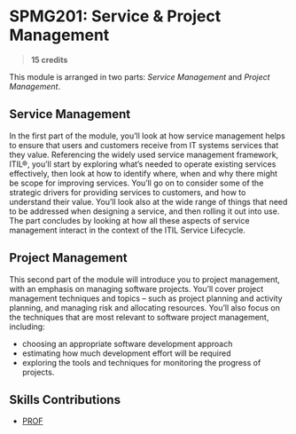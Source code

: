# SPMG201: Service & Project Management

> **15 credits**

This module is arranged in two parts: _Service Management_ and _Project Management_.

## Service Management
In the first part of the module, you’ll look at how service management helps to ensure that users and customers receive from IT systems services that they value. Referencing the widely used service management framework, ITIL®, you’ll start by exploring what’s needed to operate existing services effectively, then look at how to identify where, when and why there might be scope for improving services. You’ll go on to consider some of the strategic drivers for providing services to customers, and how to understand their value. You’ll look also at the wide range of things that need to be addressed when designing a service, and then rolling it out into use. The part concludes by looking at how all these aspects of service management interact in the context of the ITIL Service Lifecycle.

## Project Management
This second part of the module will introduce you to project management, with an emphasis on managing software projects. You’ll cover project management techniques and topics – such as project planning and activity planning, and managing risk and allocating resources. You’ll also focus on the techniques that are most relevant to software project management, including:

* choosing an appropriate software development approach
* estimating how much development effort will be required
* exploring the tools and techniques for monitoring the progress of projects.


## Skills Contributions

- [PROF](../skills/prof.md)
